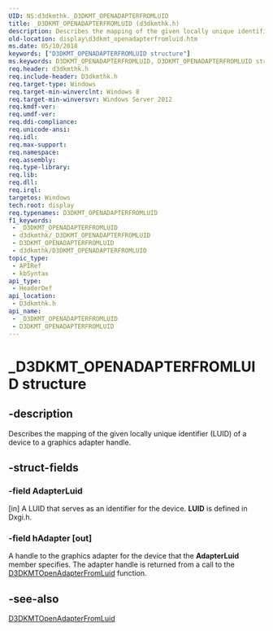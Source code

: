 ```yaml
---
UID: NS:d3dkmthk._D3DKMT_OPENADAPTERFROMLUID
title: _D3DKMT_OPENADAPTERFROMLUID (d3dkmthk.h)
description: Describes the mapping of the given locally unique identifier (LUID) of a device to a graphics adapter handle.
old-location: display\d3dkmt_openadapterfromluid.htm
ms.date: 05/10/2018
keywords: ["D3DKMT_OPENADAPTERFROMLUID structure"]
ms.keywords: D3DKMT_OPENADAPTERFROMLUID, D3DKMT_OPENADAPTERFROMLUID structure [Display Devices], _D3DKMT_OPENADAPTERFROMLUID, d3dkmthk/D3DKMT_OPENADAPTERFROMLUID, display.d3dkmt_openadapterfromluid
req.header: d3dkmthk.h
req.include-header: D3dkmthk.h
req.target-type: Windows
req.target-min-winverclnt: Windows 8
req.target-min-winversvr: Windows Server 2012
req.kmdf-ver: 
req.umdf-ver: 
req.ddi-compliance: 
req.unicode-ansi: 
req.idl: 
req.max-support: 
req.namespace: 
req.assembly: 
req.type-library: 
req.lib: 
req.dll: 
req.irql: 
targetos: Windows
tech.root: display
req.typenames: D3DKMT_OPENADAPTERFROMLUID
f1_keywords:
 - _D3DKMT_OPENADAPTERFROMLUID
 - d3dkmthk/_D3DKMT_OPENADAPTERFROMLUID
 - D3DKMT_OPENADAPTERFROMLUID
 - d3dkmthk/D3DKMT_OPENADAPTERFROMLUID
topic_type:
 - APIRef
 - kbSyntax
api_type:
 - HeaderDef
api_location:
 - D3dkmthk.h
api_name:
 - _D3DKMT_OPENADAPTERFROMLUID
 - D3DKMT_OPENADAPTERFROMLUID
---
```


# _D3DKMT_OPENADAPTERFROMLUID structure


## -description

Describes the mapping of the given locally unique identifier (LUID) of a device to a graphics adapter handle.

## -struct-fields

### -field AdapterLuid

 [in] A LUID that serves as an identifier for the device. <b>LUID</b> is defined in Dxgi.h.

### -field hAdapter [out]

A handle to the graphics adapter for the device that the <b>AdapterLuid</b> member specifies. The adapter handle is returned from a call to the <a href="/windows-hardware/drivers/ddi/d3dkmthk/nf-d3dkmthk-d3dkmtopenadapterfromluid">D3DKMTOpenAdapterFromLuid</a> function.

## -see-also

<a href="/windows-hardware/drivers/ddi/d3dkmthk/nf-d3dkmthk-d3dkmtopenadapterfromluid">D3DKMTOpenAdapterFromLuid</a>

